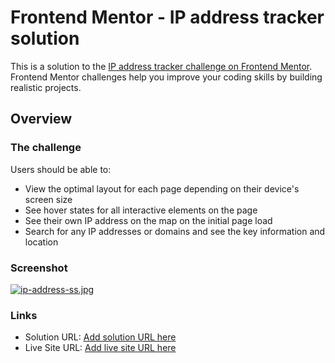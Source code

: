 # Frontend Mentor - IP address tracker solution

This is a solution to the [IP address tracker challenge on Frontend Mentor](https://www.frontendmentor.io/challenges/ip-address-tracker-I8-0yYAH0). Frontend Mentor challenges help you improve your coding skills by building realistic projects. 

## Overview

### The challenge

Users should be able to:

- View the optimal layout for each page depending on their device's screen size
- See hover states for all interactive elements on the page
- See their own IP address on the map on the initial page load
- Search for any IP addresses or domains and see the key information and location

### Screenshot

[![ip-address-ss.jpg](https://i.postimg.cc/RVgHjsD4/ip-address-ss.jpg)](https://postimg.cc/PP8JD4HR)


### Links

- Solution URL: [Add solution URL here](https://www.frontendmentor.io/solutions/responsive-ip-address-tracker-website-pcr8ZrMdZ)
- Live Site URL: [Add live site URL here](https://dreamy-meitner-f6d00a.netlify.app/)

